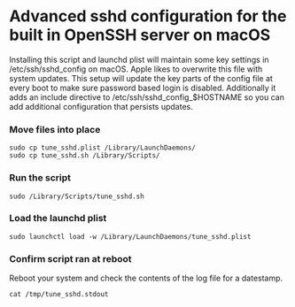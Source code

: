 # Advanced sshd configuration for the built in OpenSSH server on macOS
Installing this script and launchd plist will maintain some key settings in /etc/ssh/sshd_config on macOS. Apple likes to overwrite this file with system updates. This setup will update the key parts of the config file at every boot to make sure password based login is disabled. Additionally it adds an include directive to /etc/ssh/sshd_config_$HOSTNAME so you can add additional configuration that persists updates. 

### Move files into place
```
sudo cp tune_sshd.plist /Library/LaunchDaemons/
sudo cp tune_sshd.sh /Library/Scripts/
```

### Run the script
```
sudo /Library/Scripts/tune_sshd.sh
```

### Load the launchd plist
```
sudo launchctl load -w /Library/LaunchDaemons/tune_sshd.plist
``` 

### Confirm script ran at reboot
Reboot your system and check the contents of the log file for a datestamp. 
```
cat /tmp/tune_sshd.stdout
```